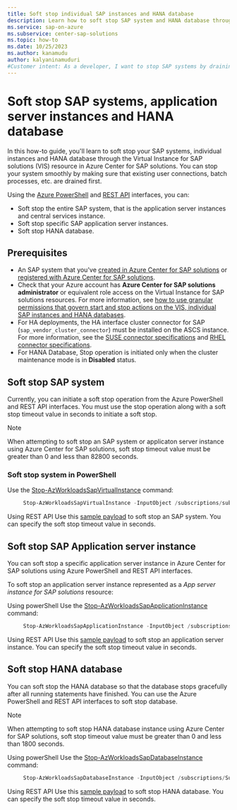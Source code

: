 ```yaml
---
title: Soft stop individual SAP instances and HANA database
description: Learn how to soft stop SAP system and HANA database through the Virtual Instance for SAP solutions (VIS) resource in Azure Center for SAP solutions.
ms.service: sap-on-azure
ms.subservice: center-sap-solutions
ms.topic: how-to
ms.date: 10/25/2023
ms.author: kanamudu
author: kalyaninamuduri
#Customer intent: As a developer, I want to stop SAP systems by draining existing connections gracefully when using Azure Center for SAP solutions.
---
```

# Soft stop SAP systems, application server instances and HANA database

In this how-to guide, you'll learn to soft stop your SAP systems, individual instances and HANA database through the Virtual Instance for SAP solutions (VIS) resource in Azure Center for SAP solutions. You can stop your system smoothly by making sure that existing user connections, batch processes, etc. are drained first. 

Using the [Azure PowerShell](/powershell/module/az.workloads) and [REST API](/rest/api/workloads) interfaces, you can:

- Soft stop the entire SAP system, that is the application server instances and central services instance.
- Soft stop specific SAP application server instances.
- Soft stop HANA database.


## Prerequisites

- An SAP system that you've [created in Azure Center for SAP solutions](prepare-network.md) or [registered with Azure Center for SAP solutions](register-existing-system.md).
- Check that your Azure account has **Azure Center for SAP solutions administrator** or equivalent role access on the Virtual Instance for SAP solutions resources. For more information, see [how to use granular permissions that govern start and stop actions on the VIS, individual SAP instances and HANA databases](manage-with-azure-rbac.md#start-sap-system).
- For HA deployments, the HA interface cluster connector for SAP (`sap_vendor_cluster_connector`) must be installed on the ASCS instance. For more information, see the [SUSE connector specifications](https://www.suse.com/c/sap-netweaver-suse-cluster-integration-new-sap_suse_cluster_connector-version-3-0-0/) and [RHEL connector specifications](https://access.redhat.com/solutions/3606101).
- For HANA Database, Stop operation is initiated only when the cluster maintenance mode is in **Disabled** status.


## Soft stop SAP system

Currently, you can initiate a soft stop operation from the Azure PowerShell and REST API interfaces. You must use the stop operation along with a soft stop timeout value in seconds to initiate a soft stop. 

> [!NOTE]
> When attempting to soft stop an SAP system or applicaton server instance using Azure Center for SAP solutions, soft stop timeout value must be greater than 0 and less than 82800 seconds. 


### Soft stop system in PowerShell
Use the [Stop-AzWorkloadsSapVirtualInstance](/powershell/module/az.workloads/Stop-AzWorkloadsSapVirtualInstance) command:

```powershell
     Stop-AzWorkloadsSapVirtualInstance -InputObject /subscriptions/sub1/resourceGroups/rg1/providers/Microsoft.Workloads/sapVirtualInstances/DB0 --SoftStopTimeoutSecond 300 `
```

Using REST API
Use this [sample payload](/rest/api/workloads/2023-04-01/sap-virtual-instances/stop?tabs=HTTP#sapvirtualinstances_stop) to soft stop an SAP system. You can specify the soft stop timeout value in seconds.

## Soft stop SAP Application server instance
You can soft stop a specific application server instance in Azure Center for SAP solutions using Azure PowerShell and REST API interfaces.

To soft stop an application server instance represented as a *App server instance for SAP solutions* resource:


Using powerShell
Use the [Stop-AzWorkloadsSapApplicationInstance](/powershell/module/az.workloads/stop-azworkloadssapapplicationinstance) command:

```powershell
     Stop-AzWorkloadsSapApplicationInstance -InputObject /subscriptions/Sub1/resourceGroups/RG1/providers/Microsoft.Workloads/sapVirtualInstances/DB0/applicationInstances/app0 --SoftStopTimeoutSecond 300 `
```

Using REST API
Use this [sample payload](/rest/api/workloads/2023-04-01/sap-application-server-instances/stop-instance?tabs=HTTP#stop-the-sap-application-server-instance) to soft stop an application server instance. You can specify the soft stop timeout value in seconds.

## Soft stop HANA database
You can soft stop the HANA database so that the database stops gracefully after all running statements have finished. You can use the Azure PowerShell and REST API interfaces to soft stop database.

> [!NOTE]
> When attempting to soft stop HANA database instance using Azure Center for SAP solutions, soft stop timeout value must be greater than 0 and less than 1800 seconds.


Using powerShell
Use the [Stop-AzWorkloadsSapDatabaseInstance](/powershell/module/az.workloads/stop-azworkloadssapdatabaseinstance) command:

```powershell
     Stop-AzWorkloadsSapDatabaseInstance -InputObject /subscriptions/Sub1/resourceGroups/RG1/providers/Microsoft.Workloads/sapVirtualInstances/DB0/databaseInstances/ab0 --SoftStopTimeoutSecond 300 `
```

Using REST API
Use this [sample payload](/rest/api/workloads/2023-04-01/sap-database-instances/stop-instance?tabs=HTTP#stop-the-database-instance-of-the-sap-system.) to soft stop HANA database. You can specify the soft stop timeout value in seconds.
